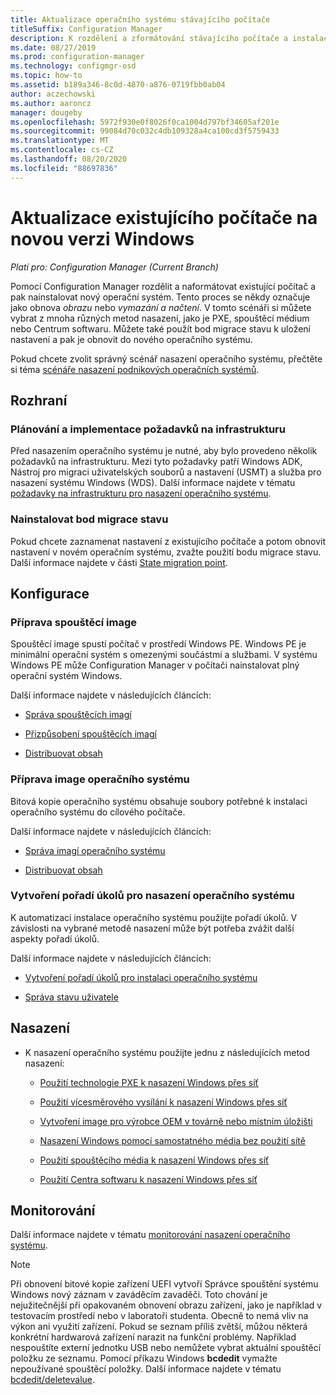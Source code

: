 ```yaml
---
title: Aktualizace operačního systému stávajícího počítače
titleSuffix: Configuration Manager
description: K rozdělení a zformátování stávajícího počítače a instalaci nového operačního systému do počítače můžete použít několik metod v Configuration Manager.
ms.date: 08/27/2019
ms.prod: configuration-manager
ms.technology: configmgr-osd
ms.topic: how-to
ms.assetid: b189a346-8c0d-4870-a876-0719fbb0ab04
author: aczechowski
ms.author: aaroncz
manager: dougeby
ms.openlocfilehash: 5972f930e0f8026f0ca1004d797bf34605af201e
ms.sourcegitcommit: 99084d70c032c4db109328a4ca100cd3f5759433
ms.translationtype: MT
ms.contentlocale: cs-CZ
ms.lasthandoff: 08/20/2020
ms.locfileid: "88697836"
---
```

# <a name="refresh-an-existing-computer-with-a-new-version-of-windows"></a>Aktualizace existujícího počítače na novou verzi Windows

*Platí pro: Configuration Manager (Current Branch)*

Pomocí Configuration Manager rozdělit a naformátovat existující počítač a pak nainstalovat nový operační systém. Tento proces se někdy označuje jako obnova *obrazu* nebo *vymazání a načtení*. V tomto scénáři si můžete vybrat z mnoha různých metod nasazení, jako je PXE, spouštěcí médium nebo Centrum softwaru. Můžete také použít bod migrace stavu k uložení nastavení a pak je obnovit do nového operačního systému.

Pokud chcete zvolit správný scénář nasazení operačního systému, přečtěte si téma [scénáře nasazení podnikových operačních systémů](scenarios-to-deploy-enterprise-operating-systems.md).  

## <a name="plan"></a><a name="BKMK_Plan"></a> Rozhraní  

### <a name="plan-for-and-implement-infrastructure-requirements"></a>Plánování a implementace požadavků na infrastrukturu

Před nasazením operačního systému je nutné, aby bylo provedeno několik požadavků na infrastrukturu. Mezi tyto požadavky patří Windows ADK, Nástroj pro migraci uživatelských souborů a nastavení (USMT) a služba pro nasazení systému Windows (WDS). Další informace najdete v tématu [požadavky na infrastrukturu pro nasazení operačního systému](../plan-design/infrastructure-requirements-for-operating-system-deployment.md).  

### <a name="install-a-state-migration-point"></a>Nainstalovat bod migrace stavu

Pokud chcete zaznamenat nastavení z existujícího počítače a potom obnovit nastavení v novém operačním systému, zvažte použití bodu migrace stavu. Další informace najdete v části [State migration point](../get-started/prepare-site-system-roles-for-operating-system-deployments.md#BKMK_StateMigrationPoints).  

## <a name="configure"></a><a name="BKMK_Configure"></a> Konfigurace  

### <a name="prepare-a-boot-image"></a>Příprava spouštěcí image

Spouštěcí image spustí počítač v prostředí Windows PE. Windows PE je minimální operační systém s omezenými součástmi a službami. V systému Windows PE může Configuration Manager v počítači nainstalovat plný operační systém Windows.

Další informace najdete v následujících článcích:

- [Správa spouštěcích imagí](../get-started/manage-boot-images.md)

- [Přizpůsobení spouštěcích imagí](../get-started/customize-boot-images.md)

- [Distribuovat obsah](../../core/servers/deploy/configure/deploy-and-manage-content.md#bkmk_distribute)

### <a name="prepare-an-os-image"></a>Příprava image operačního systému

Bitová kopie operačního systému obsahuje soubory potřebné k instalaci operačního systému do cílového počítače.

Další informace najdete v následujících článcích:

- [Správa imagí operačního systému](../get-started/manage-operating-system-images.md)

- [Distribuovat obsah](../../core/servers/deploy/configure/deploy-and-manage-content.md#bkmk_distribute)

### <a name="create-a-task-sequence-to-deploy-an-os"></a>Vytvoření pořadí úkolů pro nasazení operačního systému

K automatizaci instalace operačního systému použijte pořadí úkolů. V závislosti na vybrané metodě nasazení může být potřeba zvážit další aspekty pořadí úkolů.

Další informace najdete v následujících článcích:

- [Vytvoření pořadí úkolů pro instalaci operačního systému](create-a-task-sequence-to-install-an-operating-system.md)

- [Správa stavu uživatele](../get-started/manage-user-state.md)

## <a name="deploy"></a><a name="BKMK_Deploy"></a> Nasazení

- K nasazení operačního systému použijte jednu z následujících metod nasazení:  

  - [Použití technologie PXE k nasazení Windows přes síť](use-pxe-to-deploy-windows-over-the-network.md)  

  - [Použití vícesměrového vysílání k nasazení Windows přes síť](use-multicast-to-deploy-windows-over-the-network.md)  

  - [Vytvoření image pro výrobce OEM v továrně nebo místním úložišti](create-an-image-for-an-oem-in-factory-or-a-local-depot.md)  

  - [Nasazení Windows pomocí samostatného média bez použití sítě](use-stand-alone-media-to-deploy-windows-without-using-the-network.md)  

  - [Použití spouštěcího média k nasazení Windows přes síť](use-bootable-media-to-deploy-windows-over-the-network.md)  

  - [Použití Centra softwaru k nasazení Windows přes síť](use-software-center-to-deploy-windows-over-the-network.md)  

## <a name="monitor"></a>Monitorování  

Další informace najdete v tématu [monitorování nasazení operačního systému](monitor-operating-system-deployments.md).  

> [!Note]
> Při obnovení bitové kopie zařízení UEFI vytvoří Správce spouštění systému Windows nový záznam v zaváděcím zavaděči. Toto chování je nejužitečnější při opakovaném obnovení obrazu zařízení, jako je například v testovacím prostředí nebo v laboratoři studenta. Obecně to nemá vliv na výkon ani využití zařízení. Pokud se seznam příliš zvětší, můžou některá konkrétní hardwarová zařízení narazit na funkční problémy. Například nespouštíte externí jednotku USB nebo nemůžete vybrat aktuální spouštěcí položku ze seznamu. Pomocí příkazu Windows **bcdedit** vymažte nepoužívané spouštěcí položky. Další informace najdete v tématu [bcdedit/deletevalue](/windows-hardware/drivers/devtest/bcdedit--deletevalue).<!-- 2841926 -->